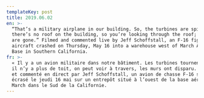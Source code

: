 ```yaml
---
templateKey: post
title: 2019.06.02
en: >-
  “That’s a military airplane in our building. So, the turbines are spinning;
  there’s no roof on the building, so you’re looking through the roof; the walls
  are gone.” Filmed and commented live by Jeff Schoffstall, an F-16 fighter
  aircraft crashed on Thursday, May 16 into a warehouse west of March Air Force
  Base in Southern California.  
fr: >-
  « Il y a un avion militaire dans notre bâtiment. Les turbines tournent encore,
  il n’y a plus de toit, on peut voir à travers, les murs ont disparu. » Filmé
  et commenté en direct par Jeff Schoffstall, un avion de chasse F-16 s’est
  écrasé le jeudi 16 mai sur un entrepôt situé à l’ouest de la base aérienne de
  March dans le Sud de la Californie.
---
```


